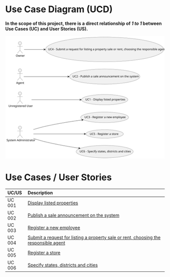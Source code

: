 # Use Case Diagram (UCD)

**In the scope of this project, there is a direct relationship of _1 to 1_ between Use Cases (UC) and User Stories (US).**

![Use Case Diagram](svg/use-case-diagram.svg)

# Use Cases / User Stories

| UC/US  | Description                                                                                                                                                                     |                   
|:-------|:--------------------------------------------------------------------------------------------------------------------------------------------------------------------------------|
| UC 001 | [Display listed properties](../../US001/Readme.md)                                                                                                                              |
| UC 002 | [Publish a sale announcement on the system](../../US002/Readme.md)                                                                                                              |
| UC 003 | [Register a new employee](../../US003/Readme.md)                                                                                                                                |
| UC 004 | [Submit a request for listing a property sale or rent, choosing the responsible agent](../../US004/Readme.md)                                                                   |
| UC 005 | [Register a store](../../US005/Readme.md)                                                                                                                                                       |
| UC 006 | [Specify states, districts and cities](../../US006/Readme.md)                                                               |
